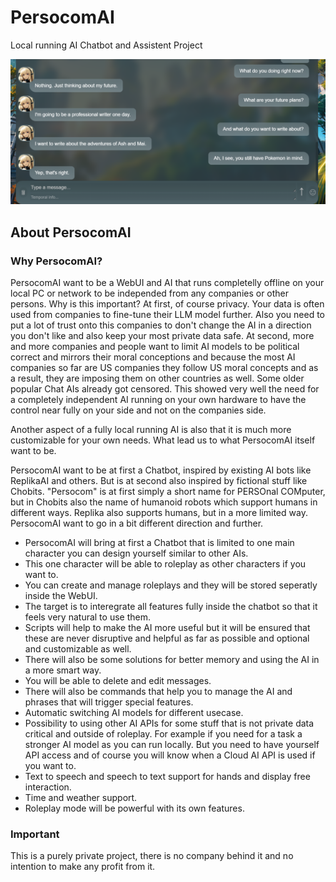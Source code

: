 # PersocomAI
Local running AI Chatbot and Assistent Project

![alt text](https://raw.githubusercontent.com/PersocomAI/.github/main/profile/image.webp)

## About PersocomAI

### Why PersocomAI?

PersocomAI want to be a WebUI and AI that runs completelly offline on your local PC or network to be independed from any companies or other persons. Why is this important? At first, of course privacy. Your data is often used from companies to fine-tune their LLM model further. Also you need to put a lot of trust onto this companies to don't change the AI in a direction you don't like and also keep your most private data safe. At second, more and more companies and people want to limit AI models to be political correct and mirrors their moral conceptions and because the most AI companies so far are US companies they follow US moral concepts and as a result, they are imposing them on other countries as well. Some older popular Chat AIs already got censored. This showed very well the need for a completely independent AI running on your own hardware to have the control near fully on your side and not on the companies side.

Another aspect of a fully local running AI is also that it is much more customizable for your own needs. What lead us to what PersocomAI itself want to be.

PersocomAI want to be at first a Chatbot, inspired by existing AI bots like ReplikaAI and others. But is at second also inspired by fictional stuff like Chobits. "Persocom" is at first simply a short name for PERSOnal COMputer, but in Chobits also the name of humanoid robots which support humans in different ways. Replika also supports humans, but in a more limited way. PersocomAI want to go in a bit different direction and further.

- PersocomAI will bring at first a Chatbot that is limited to one main character you can design yourself similar to other AIs.
- This one character will be able to roleplay as other characters if you want to.
- You can create and manage roleplays and they will be stored seperatly inside the WebUI.
- The target is to interegrate all features fully inside the chatbot so that it feels very natural to use them.
- Scripts will help to make the AI more useful but it will be ensured that these are never disruptive and helpful as far as possible and optional and customizable as well.
- There will also be some solutions for better memory and using the AI in a more smart way.
- You will be able to delete and edit messages.
- There will also be commands that help you to manage the AI and phrases that will trigger special features.
- Automatic switching AI models for different usecase.
- Possibility to using other AI APIs for some stuff that is not private data critical and outside of roleplay. For example if you need for a task a stronger AI model as you can run locally. But you need to have yourself API access and of course you will know when a Cloud AI API is used if you want to.
- Text to speech and speech to text support for hands and display free interaction.
- Time and weather support.
- Roleplay mode will be powerful with its own features.

### Important

This is a purely private project, there is no company behind it and no intention to make any profit from it.
